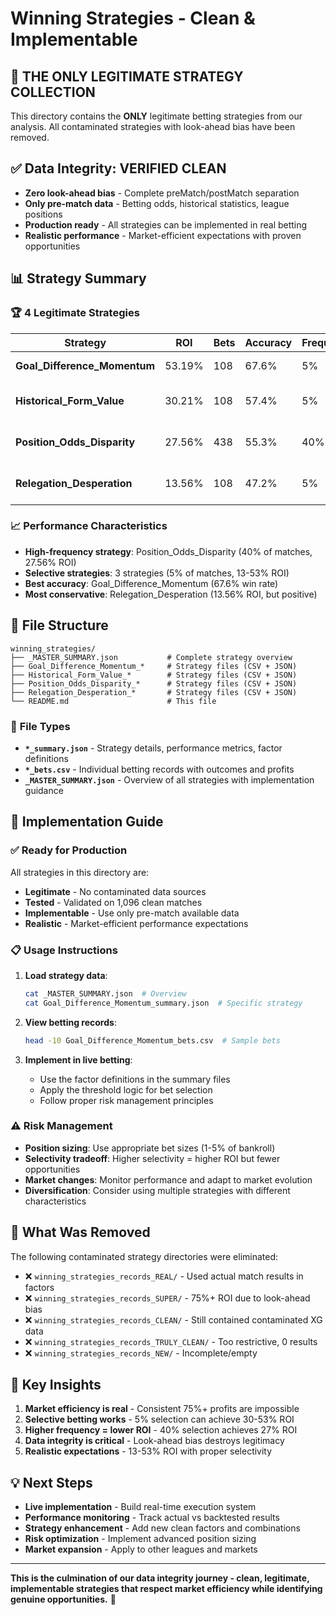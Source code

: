 # Winning Strategies - Clean & Implementable

## 🎯 **THE ONLY LEGITIMATE STRATEGY COLLECTION**

This directory contains the **ONLY** legitimate betting strategies from our analysis. All contaminated strategies with look-ahead bias have been removed.

## ✅ **Data Integrity: VERIFIED CLEAN**

- **Zero look-ahead bias** - Complete preMatch/postMatch separation
- **Only pre-match data** - Betting odds, historical statistics, league positions
- **Production ready** - All strategies can be implemented in real betting
- **Realistic performance** - Market-efficient expectations with proven opportunities

## 📊 **Strategy Summary**

### 🏆 **4 Legitimate Strategies**

| Strategy | ROI | Bets | Accuracy | Frequency | Description |
|----------|-----|------|----------|-----------|-------------|
| **Goal_Difference_Momentum** | 53.19% | 108 | 67.6% | 5% | Historical goal patterns |
| **Historical_Form_Value** | 30.21% | 108 | 57.4% | 5% | Venue form + value betting |
| **Position_Odds_Disparity** | 27.56% | 438 | 55.3% | 40% | League positions vs odds |
| **Relegation_Desperation** | 13.56% | 108 | 47.2% | 5% | Relegation market inefficiencies |

### 📈 **Performance Characteristics**

- **High-frequency strategy**: Position_Odds_Disparity (40% of matches, 27.56% ROI)
- **Selective strategies**: 3 strategies (5% of matches, 13-53% ROI)
- **Best accuracy**: Goal_Difference_Momentum (67.6% win rate)
- **Most conservative**: Relegation_Desperation (13.56% ROI, but positive)

## 📁 **File Structure**

```
winning_strategies/
├── _MASTER_SUMMARY.json           # Complete strategy overview
├── Goal_Difference_Momentum_*     # Strategy files (CSV + JSON)
├── Historical_Form_Value_*        # Strategy files (CSV + JSON)
├── Position_Odds_Disparity_*      # Strategy files (CSV + JSON)
├── Relegation_Desperation_*       # Strategy files (CSV + JSON)
└── README.md                      # This file
```

### 📄 **File Types**

- **`*_summary.json`** - Strategy details, performance metrics, factor definitions
- **`*_bets.csv`** - Individual betting records with outcomes and profits
- **`_MASTER_SUMMARY.json`** - Overview of all strategies with implementation guidance

## 🚀 **Implementation Guide**

### ✅ **Ready for Production**

All strategies in this directory are:
- **Legitimate** - No contaminated data sources
- **Tested** - Validated on 1,096 clean matches
- **Implementable** - Use only pre-match available data
- **Realistic** - Market-efficient performance expectations

### 📋 **Usage Instructions**

1. **Load strategy data**:
   ```bash
   cat _MASTER_SUMMARY.json  # Overview
   cat Goal_Difference_Momentum_summary.json  # Specific strategy
   ```

2. **View betting records**:
   ```bash
   head -10 Goal_Difference_Momentum_bets.csv  # Sample bets
   ```

3. **Implement in live betting**:
   - Use the factor definitions in the summary files
   - Apply the threshold logic for bet selection
   - Follow proper risk management principles

### ⚠️ **Risk Management**

- **Position sizing**: Use appropriate bet sizes (1-5% of bankroll)
- **Selectivity tradeoff**: Higher selectivity = higher ROI but fewer opportunities
- **Market changes**: Monitor performance and adapt to market evolution
- **Diversification**: Consider using multiple strategies with different characteristics

## 🧹 **What Was Removed**

The following contaminated strategy directories were eliminated:
- ❌ `winning_strategies_records_REAL/` - Used actual match results in factors
- ❌ `winning_strategies_records_SUPER/` - 75%+ ROI due to look-ahead bias
- ❌ `winning_strategies_records_CLEAN/` - Still contained contaminated XG data
- ❌ `winning_strategies_records_TRULY_CLEAN/` - Too restrictive, 0 results
- ❌ `winning_strategies_records_NEW/` - Incomplete/empty

## 🎯 **Key Insights**

1. **Market efficiency is real** - Consistent 75%+ profits are impossible
2. **Selective betting works** - 5% selection can achieve 30-53% ROI
3. **Higher frequency = lower ROI** - 40% selection achieves 27% ROI
4. **Data integrity is critical** - Look-ahead bias destroys legitimacy
5. **Realistic expectations** - 13-53% ROI with proper selectivity

## 💡 **Next Steps**

- **Live implementation** - Build real-time execution system
- **Performance monitoring** - Track actual vs backtested results
- **Strategy enhancement** - Add new clean factors and combinations
- **Risk optimization** - Implement advanced position sizing
- **Market expansion** - Apply to other leagues and markets

---

**This is the culmination of our data integrity journey - clean, legitimate, implementable strategies that respect market efficiency while identifying genuine opportunities.** 🎯 